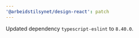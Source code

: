 ```yaml
---
'@arbeidstilsynet/design-react': patch
---
```


Updated dependency `typescript-eslint` to `8.40.0`.
